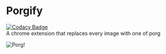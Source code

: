 # Porgify
[![Codacy Badge](https://api.codacy.com/project/badge/Grade/46f34c8d57784e018938f80d466c5179)](https://www.codacy.com/app/liamrosenfeld/porgify?utm_source=github.com&amp;utm_medium=referral&amp;utm_content=liamrosenfeld/porgify&amp;utm_campaign=Badge_Grade)   
A chrome extension that replaces every image with one of porg

![Porg!](http://thehypedgeek.com/wp-content/uploads/2017/10/Star-Wars-Last-Jedi-Porg.jpg)
